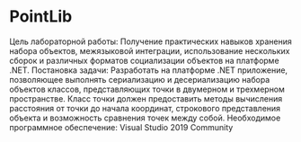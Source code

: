 # PointLib
Цель лабораторной работы: Получение практических навыков хранения набора объектов, межязыковой интеграции, использование нескольких сборок и различных форматов социализации объектов на платформе .NET.
Постановка задачи: Разработать на платформе .NET приложение, позволяющее выполнять сериализацию и десериализацию набора объектов классов, представляющих точки в двумерном и трехмерном пространстве. Класс точки должен предоставить методы вычисления расстояния от точки до начала координат, строкового представления объекта и возможность сравнения точек между собой.
Необходимое программное обеспечение: Visual Studio 2019 Community
